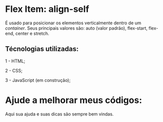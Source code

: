# Flex Item: align-self

É usado para posicionar os elementos verticalmente dentro de um <i>container</i>. Seus principais valores são: auto (valor padrão), flex-start, flex-end, center e stretch.

## Técnologias utilizadas:

1 - HTML;

2 - CSS;

3 - JavaScript (em construção);

# Ajude a melhorar meus códigos:

Aqui sua ajuda e suas dicas são sempre bem vindas.